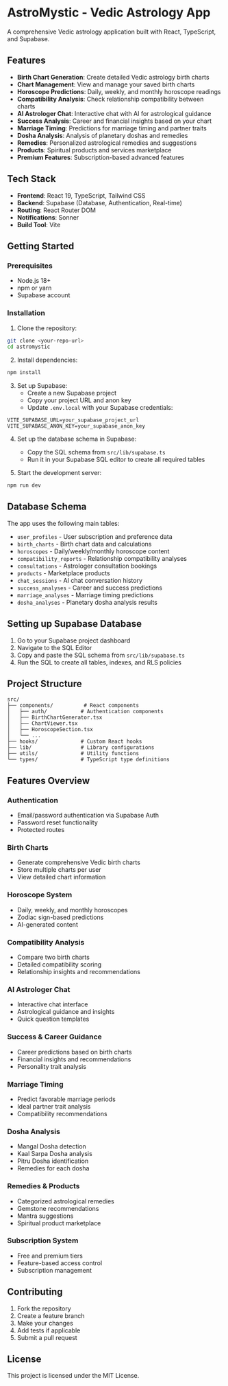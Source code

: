 # AstroMystic - Vedic Astrology App

A comprehensive Vedic astrology application built with React, TypeScript, and Supabase.

## Features

- **Birth Chart Generation**: Create detailed Vedic astrology birth charts
- **Chart Management**: View and manage your saved birth charts
- **Horoscope Predictions**: Daily, weekly, and monthly horoscope readings
- **Compatibility Analysis**: Check relationship compatibility between charts
- **AI Astrologer Chat**: Interactive chat with AI for astrological guidance
- **Success Analysis**: Career and financial insights based on your chart
- **Marriage Timing**: Predictions for marriage timing and partner traits
- **Dosha Analysis**: Analysis of planetary doshas and remedies
- **Remedies**: Personalized astrological remedies and suggestions
- **Products**: Spiritual products and services marketplace
- **Premium Features**: Subscription-based advanced features

## Tech Stack

- **Frontend**: React 19, TypeScript, Tailwind CSS
- **Backend**: Supabase (Database, Authentication, Real-time)
- **Routing**: React Router DOM
- **Notifications**: Sonner
- **Build Tool**: Vite

## Getting Started

### Prerequisites

- Node.js 18+ 
- npm or yarn
- Supabase account

### Installation

1. Clone the repository:
```bash
git clone <your-repo-url>
cd astromystic
```

2. Install dependencies:
```bash
npm install
```

3. Set up Supabase:
   - Create a new Supabase project
   - Copy your project URL and anon key
   - Update `.env.local` with your Supabase credentials:

```env
VITE_SUPABASE_URL=your_supabase_project_url
VITE_SUPABASE_ANON_KEY=your_supabase_anon_key
```

4. Set up the database schema in Supabase:
   - Copy the SQL schema from `src/lib/supabase.ts`
   - Run it in your Supabase SQL editor to create all required tables

5. Start the development server:
```bash
npm run dev
```

## Database Schema

The app uses the following main tables:

- `user_profiles` - User subscription and preference data
- `birth_charts` - Birth chart data and calculations
- `horoscopes` - Daily/weekly/monthly horoscope content
- `compatibility_reports` - Relationship compatibility analyses
- `consultations` - Astrologer consultation bookings
- `products` - Marketplace products
- `chat_sessions` - AI chat conversation history
- `success_analyses` - Career and success predictions
- `marriage_analyses` - Marriage timing predictions
- `dosha_analyses` - Planetary dosha analysis results

## Setting up Supabase Database

1. Go to your Supabase project dashboard
2. Navigate to the SQL Editor
3. Copy and paste the SQL schema from `src/lib/supabase.ts`
4. Run the SQL to create all tables, indexes, and RLS policies

## Project Structure

```
src/
├── components/          # React components
│   ├── auth/           # Authentication components
│   ├── BirthChartGenerator.tsx
│   ├── ChartViewer.tsx
│   ├── HoroscopeSection.tsx
│   └── ...
├── hooks/              # Custom React hooks
├── lib/                # Library configurations
├── utils/              # Utility functions
└── types/              # TypeScript type definitions
```

## Features Overview

### Authentication
- Email/password authentication via Supabase Auth
- Password reset functionality
- Protected routes

### Birth Charts
- Generate comprehensive Vedic birth charts
- Store multiple charts per user
- View detailed chart information

### Horoscope System
- Daily, weekly, and monthly horoscopes
- Zodiac sign-based predictions
- AI-generated content

### Compatibility Analysis
- Compare two birth charts
- Detailed compatibility scoring
- Relationship insights and recommendations

### AI Astrologer Chat
- Interactive chat interface
- Astrological guidance and insights
- Quick question templates

### Success & Career Guidance
- Career predictions based on birth charts
- Financial insights and recommendations
- Personality trait analysis

### Marriage Timing
- Predict favorable marriage periods
- Ideal partner trait analysis
- Compatibility recommendations

### Dosha Analysis
- Mangal Dosha detection
- Kaal Sarpa Dosha analysis
- Pitru Dosha identification
- Remedies for each dosha

### Remedies & Products
- Categorized astrological remedies
- Gemstone recommendations
- Mantra suggestions
- Spiritual product marketplace

### Subscription System
- Free and premium tiers
- Feature-based access control
- Subscription management

## Contributing

1. Fork the repository
2. Create a feature branch
3. Make your changes
4. Add tests if applicable
5. Submit a pull request

## License

This project is licensed under the MIT License.
